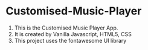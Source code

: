 # Customised-Music-Player

1. This is the Customised Music Player App.
2. It is created by Vanilla Javascript, HTML5, CSS
3. This project uses the fontawesome UI library
